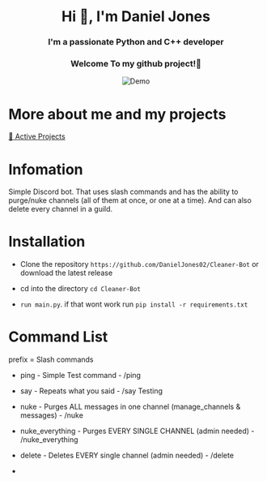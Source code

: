 <h1 align="center">Hi 👋, I'm Daniel Jones</h1>
<h3 align="center">I'm a passionate Python and C++ developer</h3>
<h3 align="center">Welcome To my github project!👋</h3>

<div align="center">
  <img src="https://user-images.githubusercontent.com/73097560/115834477-dbab4500-a447-11eb-908a-139a6edaec5c.gif" alt="Demo" />
</div>

# More about me and my projects

[📁 Active Projects](https://github.com/DanielJones02/Active-Projects)

# Infomation

Simple Discord bot. That uses slash commands and has the ability to purge/nuke channels (all of them at once, or one at a time). And can also delete every channel in a guild.


# Installation

 - Clone the repository `https://github.com/DanielJones02/Cleaner-Bot` or download the latest release

 - cd into the directory `cd Cleaner-Bot`

 - `run main.py`. if that wont work run `pip install -r requirements.txt`

# Command List

prefix = Slash commands

- ping - Simple Test  command - /ping

- say - Repeats what you said - /say Testing

- nuke - Purges ALL messages in one channel (manage_channels & messages) - /nuke

- nuke_everything - Purges EVERY SINGLE CHANNEL (admin needed) - /nuke_everything

- delete - Deletes EVERY single channel (admin needed) - /delete
- 
